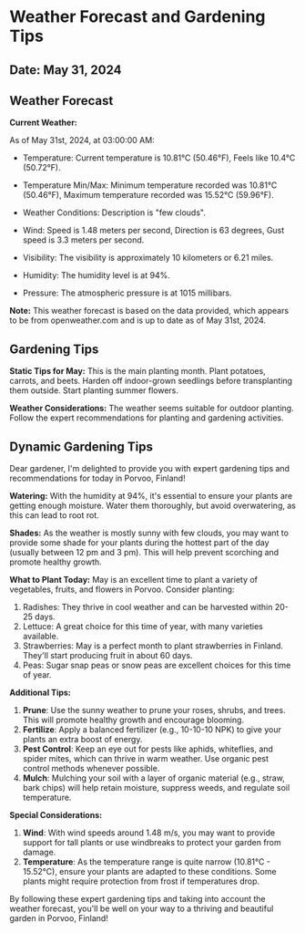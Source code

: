 # Weather Forecast and Gardening Tips
## Date: May 31, 2024

## Weather Forecast
**Current Weather:**

As of May 31st, 2024, at 03:00:00 AM:

* Temperature: Current temperature is 10.81°C (50.46°F), Feels like 10.4°C (50.72°F).
* Temperature Min/Max: Minimum temperature recorded was 10.81°C (50.46°F), Maximum temperature recorded was 15.52°C (59.96°F).
* Weather Conditions: Description is "few clouds".

* Wind: Speed is 1.48 meters per second, Direction is 63 degrees, Gust speed is 3.3 meters per second.

* Visibility: The visibility is approximately 10 kilometers or 6.21 miles.
* Humidity: The humidity level is at 94%.
* Pressure: The atmospheric pressure is at 1015 millibars.

**Note:** This weather forecast is based on the data provided, which appears to be from openweather.com and is up to date as of May 31st, 2024.
## Gardening Tips
**Static Tips for May:**
This is the main planting month. Plant potatoes, carrots, and beets. Harden off indoor-grown seedlings before transplanting them outside. Start planting summer flowers.

**Weather Considerations:**
The weather seems suitable for outdoor planting. Follow the expert recommendations for planting and gardening activities.
## Dynamic Gardening Tips
Dear gardener, I'm delighted to provide you with expert gardening tips and recommendations for today in Porvoo, Finland!

**Watering:** With the humidity at 94%, it's essential to ensure your plants are getting enough moisture. Water them thoroughly, but avoid overwatering, as this can lead to root rot.

**Shades:** As the weather is mostly sunny with few clouds, you may want to provide some shade for your plants during the hottest part of the day (usually between 12 pm and 3 pm). This will help prevent scorching and promote healthy growth.

**What to Plant Today:** May is an excellent time to plant a variety of vegetables, fruits, and flowers in Porvoo. Consider planting:

1. Radishes: They thrive in cool weather and can be harvested within 20-25 days.
2. Lettuce: A great choice for this time of year, with many varieties available.
3. Strawberries: May is a perfect month to plant strawberries in Finland. They'll start producing fruit in about 60 days.
4. Peas: Sugar snap peas or snow peas are excellent choices for this time of year.

**Additional Tips:**

1. **Prune**: Use the sunny weather to prune your roses, shrubs, and trees. This will promote healthy growth and encourage blooming.
2. **Fertilize**: Apply a balanced fertilizer (e.g., 10-10-10 NPK) to give your plants an extra boost of energy.
3. **Pest Control**: Keep an eye out for pests like aphids, whiteflies, and spider mites, which can thrive in warm weather. Use organic pest control methods whenever possible.
4. **Mulch**: Mulching your soil with a layer of organic material (e.g., straw, bark chips) will help retain moisture, suppress weeds, and regulate soil temperature.

**Special Considerations:**

1. **Wind**: With wind speeds around 1.48 m/s, you may want to provide support for tall plants or use windbreaks to protect your garden from damage.
2. **Temperature**: As the temperature range is quite narrow (10.81°C - 15.52°C), ensure your plants are adapted to these conditions. Some plants might require protection from frost if temperatures drop.

By following these expert gardening tips and taking into account the weather forecast, you'll be well on your way to a thriving and beautiful garden in Porvoo, Finland!